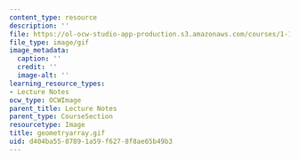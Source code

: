 ```yaml
---
content_type: resource
description: ''
file: https://ol-ocw-studio-app-production.s3.amazonaws.com/courses/1-124j-foundations-of-software-engineering-fall-2000/d404ba5587891a59f6278f8ae65b49b3_geometryarray.gif
file_type: image/gif
image_metadata:
  caption: ''
  credit: ''
  image-alt: ''
learning_resource_types:
- Lecture Notes
ocw_type: OCWImage
parent_title: Lecture Notes
parent_type: CourseSection
resourcetype: Image
title: geometryarray.gif
uid: d404ba55-8789-1a59-f627-8f8ae65b49b3
---
```

